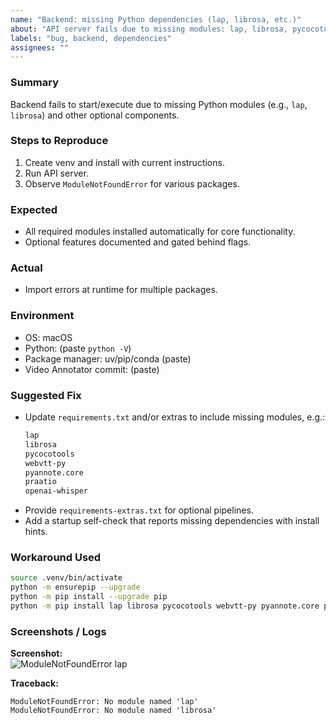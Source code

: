 ```yaml
---
name: "Backend: missing Python dependencies (lap, librosa, etc.)"
about: "API server fails due to missing modules: lap, librosa, pycocotools, webvtt-py, pyannote.core, praatio, openai-whisper."
labels: "bug, backend, dependencies"
assignees: ""
---
```


### Summary
Backend fails to start/execute due to missing Python modules (e.g., `lap`, `librosa`) and other optional components.

### Steps to Reproduce
1. Create venv and install with current instructions.
2. Run API server.
3. Observe `ModuleNotFoundError` for various packages.

### Expected
- All required modules installed automatically for core functionality.
- Optional features documented and gated behind flags.

### Actual
- Import errors at runtime for multiple packages.

### Environment
- OS: macOS
- Python: (paste `python -V`)
- Package manager: uv/pip/conda (paste)
- Video Annotator commit: (paste)

### Suggested Fix
- Update `requirements.txt` and/or extras to include missing modules, e.g.:
  ```txt
  lap
  librosa
  pycocotools
  webvtt-py
  pyannote.core
  praatio
  openai-whisper
  ```
- Provide `requirements-extras.txt` for optional pipelines.
- Add a startup self-check that reports missing dependencies with install hints.

### Workaround Used
```bash
source .venv/bin/activate
python -m ensurepip --upgrade
python -m pip install --upgrade pip
python -m pip install lap librosa pycocotools webvtt-py pyannote.core praatio openai-whisper
```

### Screenshots / Logs
**Screenshot:**  
![ModuleNotFoundError lap](<add-screenshot-here>)

**Traceback:**
```text
ModuleNotFoundError: No module named 'lap'
ModuleNotFoundError: No module named 'librosa'
```
